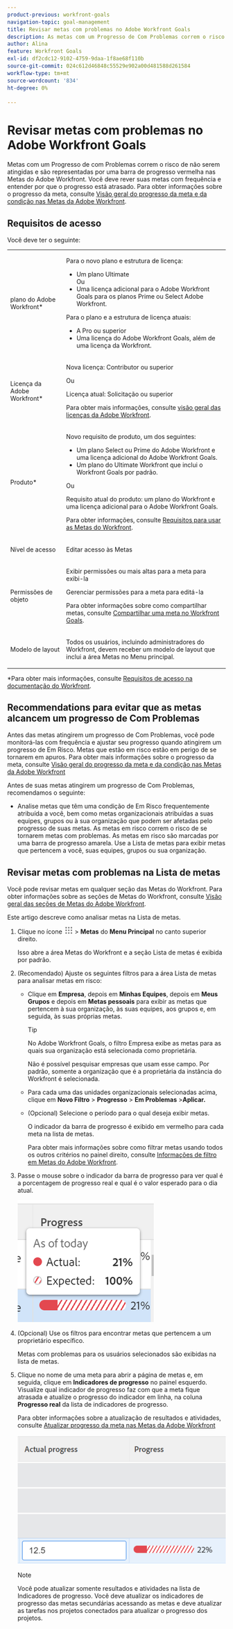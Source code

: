 ```yaml
---
product-previous: workfront-goals
navigation-topic: goal-management
title: Revisar metas com problemas no Adobe Workfront Goals
description: As metas com um Progresso de Com Problemas correm o risco de não serem atingidas e são representadas por uma barra de progresso vermelha nas Metas do Adobe Workfront. Você deve rever suas metas com frequência e entender por que o progresso está atrasado.
author: Alina
feature: Workfront Goals
exl-id: df2cdc12-9102-4759-9daa-1f8ae68f110b
source-git-commit: 024c612d46848c55529e902a00d481588d261584
workflow-type: tm+mt
source-wordcount: '834'
ht-degree: 0%

---
```


# Revisar metas com problemas no Adobe Workfront Goals

<!--
<p>(NOTE: the status of goals in "red" used to be called At Risk. Now, it is "in trouble") </p>
-->

Metas com um Progresso de com Problemas correm o risco de não serem atingidas e são representadas por uma barra de progresso vermelha nas Metas do Adobe Workfront. Você deve rever suas metas com frequência e entender por que o progresso está atrasado. Para obter informações sobre o progresso da meta, consulte [Visão geral do progresso da meta e da condição nas Metas da Adobe Workfront](../../workfront-goals/goal-management/calculate-goal-progress.md).

## Requisitos de acesso

Você deve ter o seguinte:

<table style="table-layout:auto">
<col>
</col>
<col>
</col>
<tbody>
 <tr> 
   <td role="rowheader">plano do Adobe Workfront*</td> 
   <td> 
   <p>Para o novo plano e estrutura de licença:
  <ul><li>Um plano Ultimate </li>
  Ou
  <li>Uma licença adicional para o Adobe Workfront Goals para os planos Prime ou Select Adobe Workfront. </li></ul> </p>
<p>Para o plano e a estrutura de licença atuais: 
<ul><li> A Pro ou superior </li>
  <li>Uma licença do Adobe Workfront Goals, além de uma licença da Workfront.</li></ul></p>
   </td> 
  </tr>
 <tr>
 <td role="rowheader">Licença da Adobe Workfront*</td>
 <td>
 <p>Nova licença: Contributor ou superior</p>
 Ou
 <p>Licença atual: Solicitação ou superior</p> <p>Para obter mais informações, consulte <a href="../../administration-and-setup/add-users/access-levels-and-object-permissions/wf-licenses.md" class="MCXref xref">visão geral das licenças da Adobe Workfront</a>.</p> </td>
 </tr>
 <tr>
 <td role="rowheader">Produto*</td>
 <td>
 <p> Novo requisito de produto, um dos seguintes: </p>
<ul>
<li>Um plano Select ou Prime do Adobe Workfront e uma licença adicional do Adobe Workfront Goals.</li>
<li>Um plano do Ultimate Workfront que inclui o Workfront Goals por padrão. </li></ul>
 <p>Ou</p>
 <p>Requisito atual do produto: um plano do Workfront e uma licença adicional para o Adobe Workfront Goals. </p> <p>Para obter informações, consulte <a href="../../workfront-goals/goal-management/access-needed-for-wf-goals.md" class="MCXref xref">Requisitos para usar as Metas do Workfront</a>. </p> </td>
 </tr>
 <tr>
 <td role="rowheader">Nível de acesso</td>
 <td> <p>Editar acesso às Metas</p></td>
 </tr>
 <tr data-mc-conditions="">
 <td role="rowheader">Permissões de objeto</td>
 <td>
  <div>
  <p>Exibir permissões ou mais altas para a meta para exibi-la</p>
  <p>Gerenciar permissões para a meta para editá-la</p>
  <p>Para obter informações sobre como compartilhar metas, consulte <a href="../../workfront-goals/workfront-goals-settings/share-a-goal.md" class="MCXref xref">Compartilhar uma meta no Workfront Goals</a>. </p>
  </div> </td>
 </tr>
 <tr>
   <td role="rowheader"><p>Modelo de layout</p></td>
   <td> <p>Todos os usuários, incluindo administradores do Workfront, devem receber um modelo de layout que inclui a área Metas no Menu principal. </p>  
</td>
  </tr>
</tbody>
</table>

*Para obter mais informações, consulte [Requisitos de acesso na documentação do Workfront](/help/quicksilver/administration-and-setup/add-users/access-levels-and-object-permissions/access-level-requirements-in-documentation.md).

## Recommendations para evitar que as metas alcancem um progresso de Com Problemas

Antes das metas atingirem um progresso de Com Problemas, você pode monitorá-las com frequência e ajustar seu progresso quando atingirem um progresso de Em Risco. Metas que estão em risco estão em perigo de se tornarem em apuros. Para obter mais informações sobre o progresso da meta, consulte [Visão geral do progresso da meta e da condição nas Metas da Adobe Workfront](../../workfront-goals/goal-management/calculate-goal-progress.md)

Antes de suas metas atingirem um progresso de Com Problemas, recomendamos o seguinte:

* Analise metas que têm uma condição de Em Risco frequentemente atribuída a você, bem como metas organizacionais atribuídas a suas equipes, grupos ou à sua organização que podem ser afetadas pelo progresso de suas metas. As metas em risco correm o risco de se tornarem metas com problemas. As metas em risco são marcadas por uma barra de progresso amarela. Use a Lista de metas para exibir metas que pertencem a você, suas equipes, grupos ou sua organização.


## Revisar metas com problemas na Lista de metas

Você pode revisar metas em qualquer seção das Metas do Workfront. Para obter informações sobre as seções de Metas do Workfront, consulte [Visão geral das seções de Metas do Adobe Workfront](../../workfront-goals/goal-review-and-workfront-goals-sections/overview-of-wf-goals-sections.md).

Este artigo descreve como analisar metas na Lista de metas.

1. Clique no ícone ![](assets/main-menu-icon.png) > **Metas** do **Menu Principal** no canto superior direito.

   <!-- Add this when Shell is available to all: or (if available), click the **Main Menu** icon ![Main menu icon](../goal-management/assets/three-line-main-menu-icon.png) in the upper-left corner)
   -->

   Isso abre a área Metas do Workfront e a seção Lista de metas é exibida por padrão.

1. (Recomendado) Ajuste os seguintes filtros para a área Lista de metas para analisar metas em risco:

   * Clique em **Empresa**, depois em **Minhas Equipes**, depois em **Meus Grupos** e depois em **Metas pessoais** para exibir as metas que pertencem à sua organização, às suas equipes, aos grupos e, em seguida, às suas próprias metas.

     >[!TIP]
     >
     >No Adobe Workfront Goals, o filtro Empresa exibe as metas para as quais sua organização está selecionada como proprietária.
     >
     >
     >Não é possível pesquisar empresas que usam esse campo. Por padrão, somente a organização que é a proprietária da instância do Workfront é selecionada.

   * Para cada uma das unidades organizacionais selecionadas acima, clique em **Novo Filtro** > **Progresso** > **Em Problemas** >**Aplicar.**
   * (Opcional) Selecione o período para o qual deseja exibir metas.

     O indicador da barra de progresso é exibido em vermelho para cada meta na lista de metas.

     Para obter mais informações sobre como filtrar metas usando todos os outros critérios no painel direito, consulte [Informações de filtro em Metas do Adobe Workfront](../../workfront-goals/goal-management/filter-information-wf-goals.md).

1. Passe o mouse sobre o indicador da barra de progresso para ver qual é a porcentagem de progresso real e qual é o valor esperado para o dia atual.

   ![](assets/goal-progress-hover-over-detail-unshimmed.png)

1. (Opcional) Use os filtros para encontrar metas que pertencem a um proprietário específico.

   Metas com problemas para os usuários selecionados são exibidas na lista de metas.

1. Clique no nome de uma meta para abrir a página de metas e, em seguida, clique em **Indicadores de progresso** no painel esquerdo. Visualize qual indicador de progresso faz com que a meta fique atrasada e atualize o progresso do indicador em linha, na coluna **Progresso real** da lista de indicadores de progresso.

   Para obter informações sobre a atualização de resultados e atividades, consulte [Atualizar progresso da meta nas Metas da Adobe Workfront](../goal-review-and-workfront-goals-sections/check-in-goals.md)

   ![](assets/actual-progress-editable-column-in-indicator-list-unshimmed.png)

   >[!NOTE]
   >
   >Você pode atualizar somente resultados e atividades na lista de Indicadores de progresso. Você deve atualizar os indicadores de progresso das metas secundárias acessando as metas e deve atualizar as tarefas nos projetos conectados para atualizar o progresso dos projetos.


